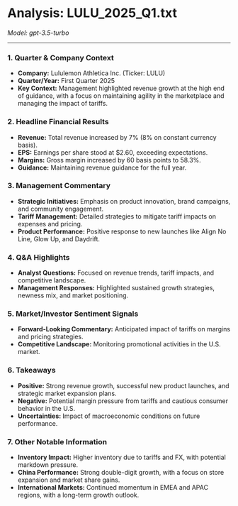 # Analysis: LULU_2025_Q1.txt

*Model: gpt-3.5-turbo*

---

### 1. Quarter & Company Context
- **Company:** Lululemon Athletica Inc. (Ticker: LULU)
- **Quarter/Year:** First Quarter 2025
- **Key Context:** Management highlighted revenue growth at the high end of guidance, with a focus on maintaining agility in the marketplace and managing the impact of tariffs.

### 2. Headline Financial Results
- **Revenue:** Total revenue increased by 7% (8% on constant currency basis).
- **EPS:** Earnings per share stood at $2.60, exceeding expectations.
- **Margins:** Gross margin increased by 60 basis points to 58.3%.
- **Guidance:** Maintaining revenue guidance for the full year.

### 3. Management Commentary
- **Strategic Initiatives:** Emphasis on product innovation, brand campaigns, and community engagement.
- **Tariff Management:** Detailed strategies to mitigate tariff impacts on expenses and pricing.
- **Product Performance:** Positive response to new launches like Align No Line, Glow Up, and Daydrift.

### 4. Q&A Highlights
- **Analyst Questions:** Focused on revenue trends, tariff impacts, and competitive landscape.
- **Management Responses:** Highlighted sustained growth strategies, newness mix, and market positioning.

### 5. Market/Investor Sentiment Signals
- **Forward-Looking Commentary:** Anticipated impact of tariffs on margins and pricing strategies.
- **Competitive Landscape:** Monitoring promotional activities in the U.S. market.

### 6. Takeaways
- **Positive:** Strong revenue growth, successful new product launches, and strategic market expansion plans.
- **Negative:** Potential margin pressure from tariffs and cautious consumer behavior in the U.S.
- **Uncertainties:** Impact of macroeconomic conditions on future performance.

### 7. Other Notable Information
- **Inventory Impact:** Higher inventory due to tariffs and FX, with potential markdown pressure.
- **China Performance:** Strong double-digit growth, with a focus on store expansion and market share gains.
- **International Markets:** Continued momentum in EMEA and APAC regions, with a long-term growth outlook.